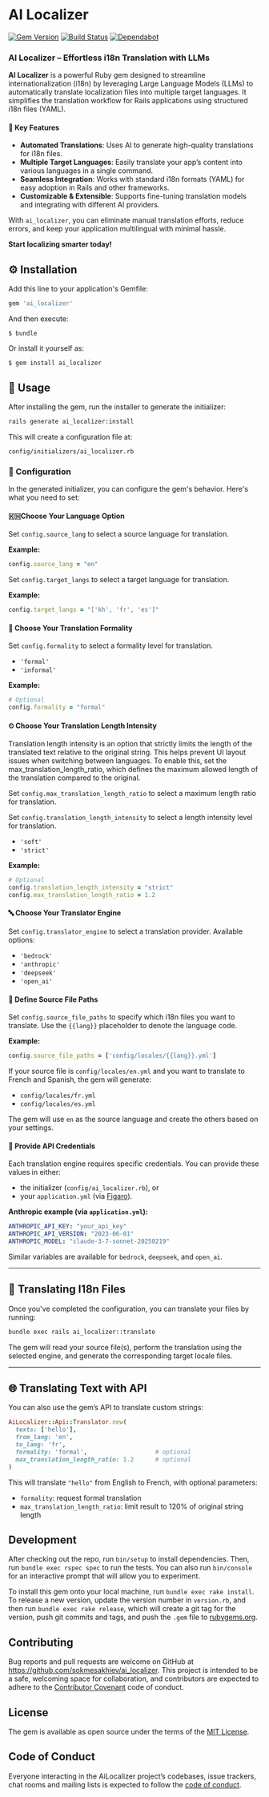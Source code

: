 # AI Localizer
[![Gem Version](https://badge.fury.io/rb/ai_localizer.svg)](https://rubygems.org/gems/ai_localizer)
[![Build Status](https://github.com/sokmesakhiev/ai_localizer/workflows/Publish%20Gem/badge.svg)](https://github.com/sokmesakhiev/ai_localizer/actions?query=workflow%3A%22Publish%20Gem%22)
[![Dependabot](https://img.shields.io/badge/dependabot-enabled-success.svg)](https://dependabot.com)

### AI Localizer – Effortless i18n Translation with LLMs

**AI Localizer** is a powerful Ruby gem designed to streamline internationalization (i18n) by leveraging Large Language Models (LLMs) to automatically translate localization files into multiple target languages. It simplifies the translation workflow for Rails applications using structured i18n files (YAML).

#### 🔹 **Key Features**
- **Automated Translations**: Uses AI to generate high-quality translations for i18n files.
- **Multiple Target Languages**: Easily translate your app’s content into various languages in a single command.
- **Seamless Integration**: Works with standard i18n formats (YAML) for easy adoption in Rails and other frameworks.
- **Customizable & Extensible**: Supports fine-tuning translation models and integrating with different AI providers.

With `ai_localizer`, you can eliminate manual translation efforts, reduce errors, and keep your application multilingual with minimal hassle.

**Start localizing smarter today!**

## ⚙️  Installation

Add this line to your application's Gemfile:

```ruby
gem 'ai_localizer'
```

And then execute:

    $ bundle

Or install it yourself as:

    $ gem install ai_localizer

## 🚀 Usage

After installing the gem, run the installer to generate the initializer:

```bash
rails generate ai_localizer:install
```

This will create a configuration file at:

```
config/initializers/ai_localizer.rb
```

### 🔧 Configuration

In the generated initializer, you can configure the gem's behavior. Here's what you need to set:

#### 🇰🇭Choose Your Language Option

Set `config.source_lang` to select a source language for translation.

**Example:**

```ruby
config.source_lang = "en"
```

Set `config.target_langs` to select a target language for translation.

**Example:**

```ruby
config.target_langs = "['kh', 'fr', 'es']"
```

#### 📖 Choose Your Translation Formality

Set `config.formality` to select a formality level for translation.

- `'formal'`
- `'informal'`

**Example:**

```ruby
# Optional
config.formality = "formal"
```

#### ⏲ Choose Your Translation Length Intensity

Translation length intensity is an option that strictly limits the length of the translated text relative to the original string. This helps prevent UI layout issues when switching between languages. To enable this, set the max_translation_length_ratio, which defines the maximum allowed length of the translation compared to the original.

Set `config.max_translation_length_ratio` to select a maximum length ratio for translation.

Set `config.translation_length_intensity` to select a length intensity level for translation.

- `'soft'`
- `'strict'`

**Example:**

```ruby
# Optional
config.translation_length_intensity = "strict"
config.max_translation_length_ratio = 1.2
```

#### 🔤 Choose Your Translator Engine

Set `config.translator_engine` to select a translation provider. Available options:

- `'bedrock'`
- `'anthropic'`
- `'deepseek'`
- `'open_ai'`

#### 📁 Define Source File Paths

Set `config.source_file_paths` to specify which i18n files you want to translate. Use the `{{lang}}` placeholder to denote the language code.

**Example:**

```ruby
config.source_file_paths = ['config/locales/{{lang}}.yml']
```

If your source file is `config/locales/en.yml` and you want to translate to French and Spanish, the gem will generate:

- `config/locales/fr.yml`
- `config/locales/es.yml`

The gem will use `en` as the source language and create the others based on your settings.

#### 🔐 Provide API Credentials

Each translation engine requires specific credentials. You can provide these values in either:

- the initializer (`config/ai_localizer.rb`), or
- your `application.yml` (via [Figaro](https://github.com/laserlemon/figaro)).

**Anthropic example (via `application.yml`):**

```yaml
ANTHROPIC_API_KEY: "your_api_key"
ANTHROPIC_API_VERSION: "2023-06-01"
ANTHROPIC_MODEL: "claude-3-7-sonnet-20250219"
```

Similar variables are available for `bedrock`, `deepseek`, and `open_ai`.

---

## 🎯 Translating I18n Files

Once you've completed the configuration, you can translate your files by running:

```bash
bundle exec rails ai_localizer::translate
```

The gem will read your source file(s), perform the translation using the selected engine, and generate the corresponding target locale files.

---

## 🌐 Translating Text with API

You can also use the gem’s API to translate custom strings:

```ruby
AiLocalizer::Api::Translator.new(
  texts: ['hello'],
  from_lang: 'en',
  to_lang: 'fr',
  formality: 'formal',                   # optional
  max_translation_length_ratio: 1.2      # optional
)
```

This will translate `"hello"` from English to French, with optional parameters:

- `formality`: request formal translation
- `max_translation_length_ratio`: limit result to 120% of original string length

## Development

After checking out the repo, run `bin/setup` to install dependencies. Then, run `bundle exec rspec spec` to run the tests. You can also run `bin/console` for an interactive prompt that will allow you to experiment.

To install this gem onto your local machine, run `bundle exec rake install`. To release a new version, update the version number in `version.rb`, and then run `bundle exec rake release`, which will create a git tag for the version, push git commits and tags, and push the `.gem` file to [rubygems.org](https://rubygems.org).

## Contributing

Bug reports and pull requests are welcome on GitHub at https://github.com/sokmesakhiev/ai_localizer. This project is intended to be a safe, welcoming space for collaboration, and contributors are expected to adhere to the [Contributor Covenant](http://contributor-covenant.org) code of conduct.

## License

The gem is available as open source under the terms of the [MIT License](https://opensource.org/licenses/MIT).

## Code of Conduct

Everyone interacting in the AiLocalizer project’s codebases, issue trackers, chat rooms and mailing lists is expected to follow the [code of conduct](https://github.com/[USERNAME]/ai_localizer/blob/master/CODE_OF_CONDUCT.md).
